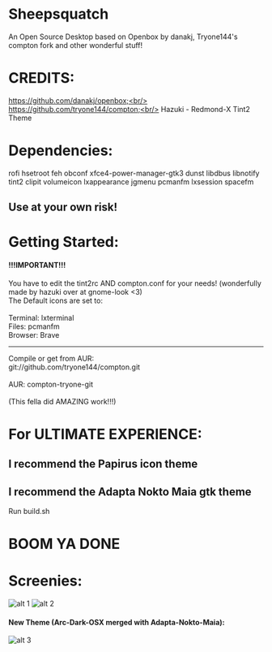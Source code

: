 # Sheepsquatch
An Open Source Desktop based on Openbox by danakj, Tryone144's compton fork and other wonderful stuff! 

# CREDITS:
https://github.com/danakj/openbox;<br/>
https://github.com/tryone144/compton;<br/>
Hazuki - Redmond-X Tint2 Theme<br/>


# Dependencies:
rofi hsetroot feh obconf xfce4-power-manager-gtk3 dunst libdbus 
libnotify tint2 clipit volumeicon lxappearance jgmenu pcmanfm lxsession 
spacefm
## Use at your own risk!


# Getting Started:
#### !!!IMPORTANT!!!
You have to edit the tint2rc AND compton.conf for your needs! (wonderfully made by hazuki over at gnome-look <3)<br/>
The Default icons are set to:<br/>
<br/>
Terminal: lxterminal<br/>
Files: pcmanfm<br/>
Browser: Brave<br/>
____________________________________
Compile or get from AUR:<br/>
git://github.com/tryone144/compton.git<br/>
<br/>
AUR: compton-tryone-git<br/>
<br/>
(This fella did AMAZING work!!!)

# For ULTIMATE EXPERIENCE:
## I recommend the  Papirus icon theme
## I recommend the Adapta Nokto Maia gtk theme

Run build.sh

# BOOM YA DONE

# Screenies:

![alt 1](https://imgur.com/hBtAVta.png)
![alt 2](https://imgur.com/0ubfVCd.png)

#### New Theme (Arc-Dark-OSX merged with Adapta-Nokto-Maia):
![alt 3](https://imgur.com/bfpA5Yy.png)

